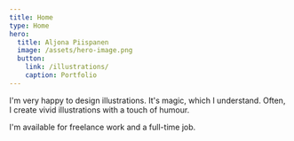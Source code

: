 ```yaml
---
title: Home
type: Home
hero:
  title: Aljona Piispanen
  image: /assets/hero-image.png
  button:
    link: /illustrations/
    caption: Portfolio
---
```


I'm very happy to design illustrations. It's magic, which I understand. Often, I create vivid illustrations with a touch of humour.

I'm available for freelance work and a full-time job.
